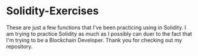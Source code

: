 # Solidity-Exercises
These are just a few functions that I've been practicing using in Solidity. I am trying to practice Solidity 
as much as I possibly can duer to the fact that I'm trying to be a Blockchain Developer. Thank you for checking out my repository.
